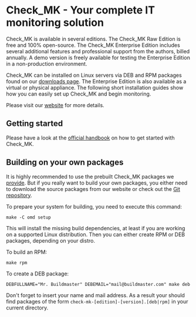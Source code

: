 # Check\_MK - Your complete IT monitoring solution

Check\_MK is available in several editions. The Check\_MK Raw Edition is free and
100% open-source. The Check\_MK Enterprise Edition includes several additional
features and professional support from the authors, billed annually. A demo
version is freely available for testing the Enterprise Edition in a
non-production environment.

Check\_MK can be installed on Linux servers via DEB and RPM packages found on
our [downloads page](https://mathias-kettner.com/download.php). The Enterprise
Edition is also available as a virtual or physical appliance. The following
short installation guides show how you can easily set up Check\_MK and begin
monitoring.

Please visit our [website](https://mathias-kettner.com/check_mk.html) for more
details.

## Getting started

Please have a look at the [official
handbook](https://mathias-kettner.com/cms_introduction.html) on how to get
started with Check\_MK.

## Building on your own packages

It is highly recommended to use the prebuilt Check\_MK packages we
[provide](https://mathias-kettner.com/download.php). But if you really want to
build your own packages, you either need to download the source packages from
our website or check out the [Git
repository](https://github.com/tribe29/checkMK).

To prepare your system for building, you need to execute this command:

    make -C omd setup

This will install the missing build dependencies, at least if you are working on
a supported Linux distribution. Then you can either create RPM or DEB packages,
depending on your distro.

To build an RPM:

    make rpm

To create a DEB package:

    DEBFULLNAME="Mr. Buildmaster" DEBEMAIL="mail@buildmaster.com" make deb

Don't forget to insert your name and mail address. As a result your should find
packages of the form `check-mk-[edition]-[version].[deb|rpm]` in your current
directory.
